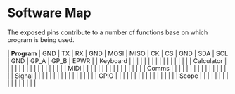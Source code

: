 # Software Map

The exposed pins contribute to a number of functions base on which program is being used.

| **Program** | GND  | TX   | RX   | GND  | MOSI | MISO | CK   | CS   | GND  | SDA  | SCL  | GND | GP_A | GP_B | EPWR |
| Keyboard    |      |      |      |      |      |      |      |      |      |      |      |     |      |      |      |
| Calculator  |      |      |      |      |      |      |      |      |      |      |      |     |      |      |      |
| MIDI        |      |      |      |      |      |      |      |      |      |      |      |     |      |      |      |
| Comms       |      |      |      |      |      |      |      |      |      |      |      |     |      |      |      |
| Signal      |      |      |      |      |      |      |      |      |      |      |      |     |      |      |      |
| GPIO        |      |      |      |      |      |      |      |      |      |      |      |     |      |      |      |
| Scope       |      |      |      |      |      |      |      |      |      |      |      |     |      |      |      |


